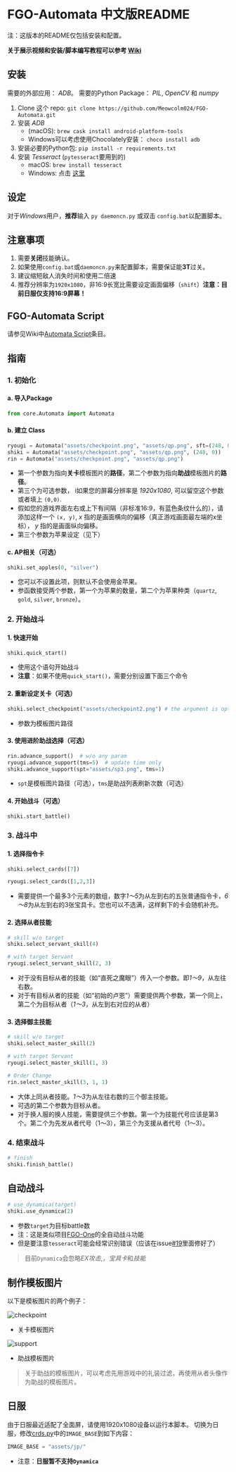 # FGO-Automata 中文版README

注：这版本的README仅包括安装和配置。

**关于展示视频和安装/脚本编写教程可以参考 [Wiki](https://github.com/Meowcolm024/FGO-Automata/wiki)**

## 安装

需要的外部应用： *ADB*。 需要的Python Package： *PIL*, *OpenCV* 和 *numpy*

1. Clone 这个 repo: ```git clone https://github.com/Meowcolm024/FGO-Automata.git```
2. 安装 *ADB*
    - (macOS): ```brew cask install android-platform-tools```
    - Windows可以考虑使用Chocolately安装： ```choco install adb```
3. 安装必要的Python包: ```pip install -r requirements.txt```
4. 安装 *Tesseract* (`pytesseract`要用到的)
   - macOS: ```brew install tesseract```
   - Windows: 点击 [这里](https://github.com/tesseract-ocr/tesseract/wiki#windows)

## 设定

对于*Windows*用户，**推荐**输入 `py daemoncn.py` 或双击 `config.bat`以配置脚本。

## 注意事项

1. 需要**关闭**技能确认。
2. 如果使用`config.bat`或`daemoncn.py`来配置脚本，需要保证能**3T**过关。
3. 建议缩短敌人消失时间和使用二倍速
4. 推荐分辨率为`1920x1080`，非16:9长宽比需要设定画面偏移（`shift`）**注意：目前日服仅支持16:9屏幕！**

## FGO-Automata Script

请参见Wiki中[Automata Script](https://github.com/Meowcolm024/FGO-Automata/wiki/Automata-Script)条目。

## 指南

### 1. 初始化

#### a. 导入Package

```python
from core.Automata import Automata
```

#### b. 建立 Class

```python
ryougi = Automata("assets/checkpoint.png", "assets/qp.png", sft=(248, 0), apl=(1, "silver"))
shiki = Automata("assets/checkpoint.png", "assets/qp.png", (248, 0))
rin = Automata("assets/checkpoint.png", "assets/qp.png")
```

- 第一个参数为指向**关卡**模板图片的**路径**，第二个参数为指向**助战**模板图片的**路径**。
- 第三个为可选参数， i如果您的屏幕分辨率是 *1920x1080*, 可以留空这个参数或者填上 `(0,0)`.
- 假如您的游戏界面左右或上下有间隔（非标准16:9，有蓝色条纹什么的），请添加这样一个 `(x, y)`, *x* 指的是画面横向的偏移（真正游戏画面最左端的x坐标）， *y* 指的是画面纵向偏移。
- 第三个参数为苹果设定（见下）

#### c. AP相关（可选）

```python
shiki.set_apples(0, "silver")
```

- 您可以不设置此项，则默认不会使用金苹果。
- 参函数接受两个参数，第一个为苹果的数量，第二个为苹果种类（`quartz`, `gold`, `silver`, `bronze`）。

### 2. 开始战斗

#### 1. 快速开始

```python
shiki.quick_start()
```

- 使用这个语句开始战斗
- **注意**：如果不使用`quick_start()`，需要分别设置下面三个命令

#### 2. 重新设定关卡（可选）

```python
shiki.select_checkpoint("assets/checkpoint2.png") # the argument is optional
```

- 参数为模板图片路径

#### 3. 使用进阶助战选择（可选）

```python
rin.advance_support()  # w/o any param
ryougi.advance_support(tms=5)  # update time only
shiki.advance_support(spt="assets/sp3.png", tms=1)
```

- `spt`是模板图片路径（可选），`tms`是助战列表刷新次数（可选）

#### 4. 开始战斗（可选）

```python
shiki.start_battle()
```

### 3. 战斗中

#### 1. 选择指令卡

```python
shiki.select_cards([7])
```

```python
ryougi.select_cards([1,2,3])
```

- 需要提供一个最多3个元素的数组，数字*1～5*为从左到右的五张普通指令卡，*6～8*为从左到右的3张宝具卡。您也可以不选满，这样剩下的卡会随机补充。

#### 2. 选择从者技能

```python
# skill w/o target
shiki.select_servant_skill(4)
```

```python
# with target Servant
ryougi.select_servant_skill(2, 3)
```

- 对于没有目标从者的技能（如“直死之魔眼”）传入一个参数。即*1～9*，从左往右数。
- 对于有目标从者的技能（如“初始的卢恩”）需要提供两个参数，第一个同上，第二个为目标从者（*1～3*，从左到右对应的从者）

#### 3. 选择御主技能

```python
# skill w/o target
shiki.select_master_skill(2)
```

```python
# with target Servant
ryougi.select_master_skill(1, 3)
```

```python
# Order Change
rin.select_master_skill(3, 1, 1)
```

- 大体上同从者技能。*1～3*为从左往右数的三个御主技能。
- 可选的第二个参数为目标从者。
- 对于换人服的换人技能，需要提供三个参数。第一个为技能代号应该是第3个。第二个为先发从者代号（1～3），第三个为支援从者代号（1～3）。

### 4. 结束战斗

```python
# finish
shiki.finish_battle()
```

## 自动战斗

```python
# use_dynamica(target)
shiki.use_dynamica(2)
```

- 参数`target`为目标battle数
- 注：这是类似项目[FGO-One](https://github.com/Meowcolm024/FGO-One)的全自动战斗功能
- 但是要注意`tesseract`可能会经常识别错误（应该在issue[#19](https://github.com/Meowcolm024/FGO-Automata/issues/19)里面修好了）

> 目前`Dynamica`会忽略*EX攻击*,，*宝具卡*和*技能*

## 制作模板图片

以下是模板图片的两个例子：

![checkpoint](assets/event.png)

- 关卡模板图片

![support](assets/sp2.png)

- 助战模板图片

> 关于助战的模板图片，可以考虑先用游戏中的礼装过滤，再使用从者头像作为助战的模板图片。

## 日服

由于日服最近适配了全面屏，请使用1920x1080设备以运行本脚本。
切换为日服，修改[crds.py](core/crds.py)中的`IMAGE_BASE`到如下内容：

``` python
IMAGE_BASE = "assets/jp/"
```

- 注意：**日服暂不支持`Dynamica`**
